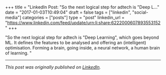 +++
title = "LinkedIn Post: "So the next logical step for adtech is "Deep L..."
date = "2017-01-03T10:49:04"
draft = false
tags = ["linkedin", "social-media"]
categories = ["posts"]
type = "post"
linkedin_url = "https://www.linkedin.com/feed/update/urn:li:share:6222000607893553152"
+++

"So the next logical step for adtech is "Deep Learning", which goes beyond ML. It defines the features to be analysed and offering an (intelligent) optimisation. Forming a brain, going inside, a neural network, a human brain of learning. "

---

*This post was originally published on [LinkedIn](https://www.linkedin.com/in/adrianmoreno/recent-activity/all/).*